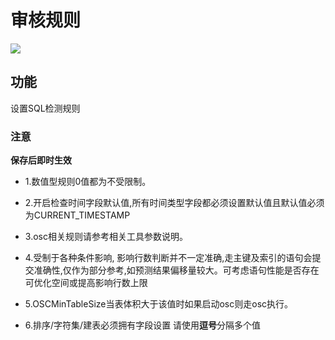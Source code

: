 # 审核规则


![](https://wuchen-1252812685.cos.ap-shanghai.myqcloud.com/img/yearning/15640380832094.jpg)


## 功能

设置SQL检测规则

### 注意

**保存后即时生效**

* 1.数值型规则0值都为不受限制。 

* 2.开启检查时间字段默认值,所有时间类型字段都必须设置默认值且默认值必须为CURRENT_TIMESTAMP 

* 3.osc相关规则请参考相关工具参数说明。 

* 4.受制于各种条件影响, 影响行数判断并不一定准确,走主键及索引的语句会提交准确性,仅作为部分参考,如预测结果偏移量较大。可考虑语句性能是否存在可优化空间或提高影响行数上限

* 5.OSCMinTableSize当表体积大于该值时如果启动osc则走osc执行。

* 6.排序/字符集/建表必须拥有字段设置 请使用**逗号**分隔多个值